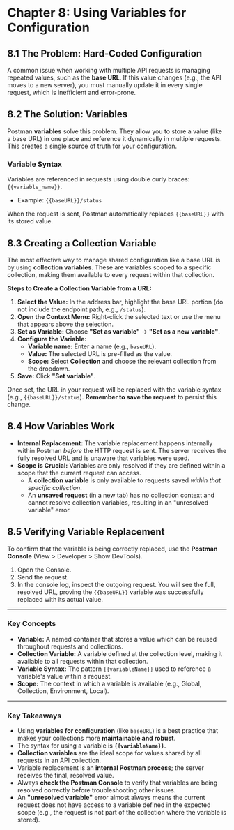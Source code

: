 # **Chapter 8: Using Variables for Configuration**

## **8.1 The Problem: Hard-Coded Configuration**

A common issue when working with multiple API requests is managing repeated values, such as the **base URL**. If this value changes (e.g., the API moves to a new server), you must manually update it in every single request, which is inefficient and error-prone.

## **8.2 The Solution: Variables**

Postman **variables** solve this problem. They allow you to store a value (like a base URL) in one place and reference it dynamically in multiple requests. This creates a single source of truth for your configuration.

### **Variable Syntax**
Variables are referenced in requests using double curly braces: `{{variable_name}}`.
*   Example: `{{baseURL}}/status`

When the request is sent, Postman automatically replaces `{{baseURL}}` with its stored value.

## **8.3 Creating a Collection Variable**

The most effective way to manage shared configuration like a base URL is by using **collection variables**. These are variables scoped to a specific collection, making them available to every request within that collection.

**Steps to Create a Collection Variable from a URL:**

1.  **Select the Value:** In the address bar, highlight the base URL portion (do not include the endpoint path, e.g., `/status`).
2.  **Open the Context Menu:** Right-click the selected text or use the menu that appears above the selection.
3.  **Set as Variable:** Choose **"Set as variable"** -> **"Set as a new variable"**.
4.  **Configure the Variable:**
    *   **Variable name:** Enter a name (e.g., `baseURL`).
    *   **Value:** The selected URL is pre-filled as the value.
    *   **Scope:** Select **Collection** and choose the relevant collection from the dropdown.
5.  **Save:** Click **"Set variable"**.

Once set, the URL in your request will be replaced with the variable syntax (e.g., `{{baseURL}}/status`). **Remember to save the request** to persist this change.

## **8.4 How Variables Work**

*   **Internal Replacement:** The variable replacement happens internally within Postman *before* the HTTP request is sent. The server receives the fully resolved URL and is unaware that variables were used.
*   **Scope is Crucial:** Variables are only resolved if they are defined within a scope that the current request can access.
    *   A **collection variable** is only available to requests saved *within that specific collection*.
    *   An **unsaved request** (in a new tab) has no collection context and cannot resolve collection variables, resulting in an "unresolved variable" error.

## **8.5 Verifying Variable Replacement**

To confirm that the variable is being correctly replaced, use the **Postman Console** (View > Developer > Show DevTools).
1.  Open the Console.
2.  Send the request.
3.  In the console log, inspect the outgoing request. You will see the full, resolved URL, proving the `{{baseURL}}` variable was successfully replaced with its actual value.

***
### **Key Concepts**

*   **Variable:** A named container that stores a value which can be reused throughout requests and collections.
*   **Collection Variable:** A variable defined at the collection level, making it available to all requests within that collection.
*   **Variable Syntax:** The pattern `{{variableName}}` used to reference a variable's value within a request.
*   **Scope:** The context in which a variable is available (e.g., Global, Collection, Environment, Local).

***
### **Key Takeaways**

*   Using **variables for configuration** (like `baseURL`) is a best practice that makes your collections more **maintainable and robust**.
*   The syntax for using a variable is **`{{variableName}}`**.
*   **Collection variables** are the ideal scope for values shared by all requests in an API collection.
*   Variable replacement is an **internal Postman process**; the server receives the final, resolved value.
*   Always **check the Postman Console** to verify that variables are being resolved correctly before troubleshooting other issues.
*   An **"unresolved variable"** error almost always means the current request does not have access to a variable defined in the expected scope (e.g., the request is not part of the collection where the variable is stored).
